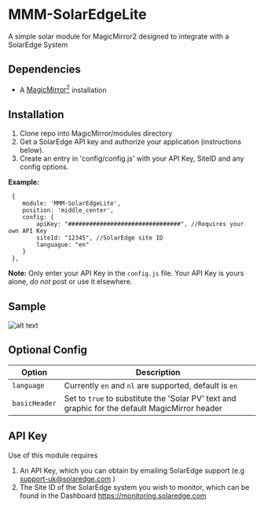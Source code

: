 # MMM-SolarEdgeLite
A simple solar module for MagicMirror2 designed to integrate with a SolarEdge System

## Dependencies
  * A [MagicMirror<sup>2</sup>](https://github.com/MichMich/MagicMirror) installation

## Installation
  1. Clone repo into MagicMirror/modules directory
  2. Get a SolarEdge API key and authorize your application (instructions below).
  3. Create an entry in 'config/config.js' with your API Key, SiteID and any config options.

 **Example:**
```
 {
    module: 'MMM-SolarEdgeLite',
	position: 'middle_center',
	config: {
		apiKey: "################################", //Requires your own API Key
		siteId: "12345", //SolarEdge site ID
        languague: "en"
	}
 },
```
**Note:** Only enter your API Key in the `config.js` file. Your API Key is yours alone, _do not_ post or use it elsewhere.

## Sample
![alt text](https://github.com/bertieuk/MMM-SolarEdge/blob/master/SolarEdge.png "Example")

## Optional Config
| **Option** | **Description** |
| --- | --- |
| `language` | Currently `en` and `nl` are supported, default is `en` |
| `basicHeader` | Set to `true` to substitute the 'Solar PV' text and graphic for the default MagicMirror header |

## API Key
Use of this module requires
  1. An API Key, which you can obtain by emailing SolarEdge support (e.g support-uk@solaredge.com )
  2. The Site ID of the SolarEdge system you wish to monitor, which can be found in the Dashboard https://monitoring.solaredge.com
